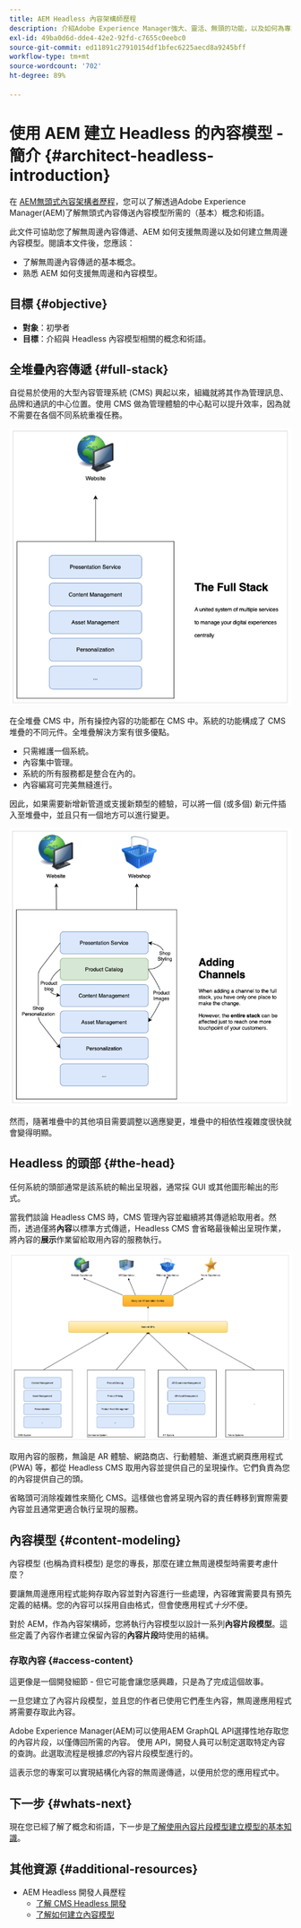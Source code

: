 ```yaml
---
title: AEM Headless 內容架構師歷程
description: 介紹Adobe Experience Manager強大、靈活、無頭的功能，以及如何為專案建立內容模型。
exl-id: 49ba0d6d-dde4-42e2-92fd-c7655c0eebc0
source-git-commit: ed11891c27910154df1bfec6225aecd8a9245bff
workflow-type: tm+mt
source-wordcount: '702'
ht-degree: 89%

---
```


# 使用 AEM 建立 Headless 的內容模型 - 簡介 {#architect-headless-introduction}

在 [AEM無頭式內容架構者歷程](overview.md)，您可以了解透過Adobe Experience Manager(AEM)了解無頭式內容傳送內容模型所需的（基本）概念和術語。

此文件可協助您了解無周邊內容傳遞、AEM 如何支援無周邊以及如何建立無周邊內容模型。閱讀本文件後，您應該：

* 了解無周邊內容傳遞的基本概念。
* 熟悉 AEM 如何支援無周邊和內容模型。

## 目標 {#objective}

* **對象**：初學者
* **目標**：介紹與 Headless 內容模型相關的概念和術語。

## 全堆疊內容傳遞 {#full-stack}

自從易於使用的大型內容管理系統 (CMS) 興起以來，組織就將其作為管理訊息、品牌和通訊的中心位置。使用 CMS 做為管理體驗的中心點可以提升效率，因為就不需要在各個不同系統重複任務。

![傳統的全堆疊 CMS](/help/journey-headless/developer/assets/full-stack.png)

在全堆疊 CMS 中，所有操控內容的功能都在 CMS 中。系統的功能構成了 CMS 堆疊的不同元件。全堆疊解決方案有很多優點。

* 只需維護一個系統。
* 內容集中管理。
* 系統的所有服務都是整合在內的。
* 內容編寫可完美無縫進行。

因此，如果需要新增新管道或支援新類型的體驗，可以將一個 (或多個) 新元件插入至堆疊中，並且只有一個地方可以進行變更。

![將新管道加入到堆疊](/help/journey-headless/developer/assets/adding-channel.png)

然而，隨著堆疊中的其他項目需要調整以適應變更，堆疊中的相依性複雜度很快就會變得明顯。

## Headless 的頭部 {#the-head}

任何系統的頭部通常是該系統的輸出呈現器，通常採 GUI 或其他圖形輸出的形式。

當我們談論 Headless CMS 時，CMS 管理內容並繼續將其傳遞給取用者。然而，透過僅將&#x200B;**內容**&#x200B;以標準方式傳遞，Headless CMS 會省略最後輸出呈現作業，將內容的&#x200B;**展示**&#x200B;作業留給取用內容的服務執行。

![ Headless CMS](/help/journey-headless/developer/assets/headless-cms.png)

取用內容的服務，無論是 AR 體驗、網路商店、行動體驗、漸進式網頁應用程式 (PWA) 等，都從 Headless CMS 取用內容並提供自己的呈現操作。它們負責為您的內容提供自己的頭。

省略頭可消除複雜性來簡化 CMS。這樣做也會將呈現內容的責任轉移到實際需要內容並且通常更適合執行呈現的服務。

## 內容模型 {#content-modeling}

內容模型 (也稱為資料模型) 是您的專長，那麼在建立無周邊模型時需要考慮什麼？

要讓無周邊應用程式能夠存取內容並對內容進行一些處理，內容確實需要具有預先定義的結構。您的內容可以採用自由格式，但會使應用程式&#x200B;*十分*&#x200B;不便。

對於 AEM，作為內容架構師，您將執行內容模型以設計一系列&#x200B;**內容片段模型**。這些定義了內容作者建立保留內容的&#x200B;**內容片段**&#x200B;時使用的結構。

### 存取內容 {#access-content}

這更像是一個開發細節 - 但它可能會讓您感興趣，只是為了完成這個故事。

一旦您建立了內容片段模型，並且您的作者已使用它們產生內容，無周邊應用程式將需要存取此內容。

Adobe Experience Manager(AEM)可以使用AEM GraphQL API選擇性地存取您的內容片段，以僅傳回所需的內容。 使用 API，開發人員可以制定選取特定內容的查詢。此選取流程是根據&#x200B;*您的*&#x200B;內容片段模型進行的。

這表示您的專案可以實現結構化內容的無周邊傳遞，以便用於您的應用程式中。

## 下一步 {#whats-next}

現在您已經了解了概念和術語，下一步是[了解使用內容片段模型建立模型的基本知識](basics.md)。

## 其他資源 {#additional-resources}

* AEM Headless 開發人員歷程
   * [了解 CMS Headless 開發](/help/journey-headless/developer/learn-about.md)
   * [了解如何建立內容模型](/help/journey-headless/developer/model-your-content.md)
